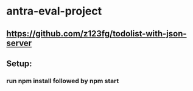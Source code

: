 # antra-eval-project
## https://github.com/z123fg/todolist-with-json-server
## Setup:
### run npm install followed by npm start